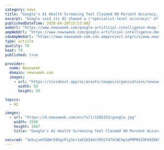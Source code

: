 ```yaml
---
category: news
title: "Google's AI Health Screening Tool Claimed 90 Percent Accuracy, but Failed to Deliver in Real World Tests"
excerpt: "Google said its AI showed a \"specialist-level accuracy\" of more than 90 percent for the detection of referable cases of diabetic retinopathy (DR). In reality, it quickly faced unforeseen challenges."
publishedDateTime: 2020-04-28T15:53:00Z
webUrl: "https://www.newsweek.com/google-artificial-intelligence-deep-learning-health-research-thailand-clinics-diabetic-retinopathy-1500692"
ampWebUrl: "https://www.newsweek.com/google-artificial-intelligence-deep-learning-health-research-thailand-clinics-diabetic-retinopathy-1500692?amp=1"
cdnAmpWebUrl: "https://www-newsweek-com.cdn.ampproject.org/c/s/www.newsweek.com/google-artificial-intelligence-deep-learning-health-research-thailand-clinics-diabetic-retinopathy-1500692?amp=1"
type: article
quality: 70
heat: 70
published: true

provider:
  name: Newsweek
  domain: newsweek.com
  images:
    - url: "https://insideout.app/ai/assets/images/organizations/newsweek.com-50x50.jpg"
      width: 50
      height: 50

topics:
  - AI

images:
  - url: "https://d.newsweek.com/en/full/1585333/google.jpg"
    width: 2500
    height: 1667
    title: "Google's AI Health Screening Tool Claimed 90 Percent Accuracy, but Failed to Deliver in Real World Tests"

secured: "3wVujvmTGQWr59GqcPiy3x+1aX1bIAVnf8hSf4TXCNCHqtePMPRXZ4Fm9Z6KS+FBOqcgRqqfO9hgb2vQy4mSm8BPQhs2fXRZOjGylaf0squrJubYBEV/a/cGuHieOl/3b8YcXQMg5RaLlEw2gQD0JXkjgOqwOd6WYx9v955tS7s9rbRhm1XvFRncomGCDm9YlT4aORK57d5q5H6Tk9Dlj6ksdrxQqkGLgc29+0/RH7a1vPe6E8WUymM7/4nKyWsBvTTigRIUoM+nU04yv+7iwJU8Qaf69FJGdUq1oIt44cvNB0/hMZXEtCM8ZZ9+d63U8ZPtgpKppfD3+9TFUG+fxTZz1/+MAuqVBXD/E3PWSrJ/8QsEV+qIs1mPmbZaufr5ilJ9TIf6sCgK59/FVUslqlLNhT5OtrAB19+nEE6HWKnGAS3wiW6mjnqkl1O/jmDUMYXo+e0TgGT8oknZYEA3ex1++v4jIwOILvpD8xgGU0M=;vkIrtci8dY3+vc6bhs620g=="
---
```


